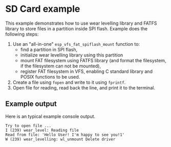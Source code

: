# SD Card example

This example demonstrates how to use wear levelling library and FATFS library to store files in a partition inside SPI flash. Example does the following steps:

1. Use an "all-in-one" `esp_vfs_fat_spiflash_mount` function to:
    - find a partition in SPI flash,
    - initialize wear levelling library using this partition
    - mount FAT filesystem using FATFS library (and format the filesystem, if the filesystem can not be mounted),
    - register FAT filesystem in VFS, enabling C standard library and POSIX functions to be used.
2. Create a file using `fopen` and write to it using `fprintf`.
3. Open file for reading, read back the line, and print it to the terminal.

## Example output

Here is an typical example console output. 

```
Try to open file ...
I (239) wear_level: Reading file
Read from file: 'Hello User! I'm happy to see you!1'
W (239) wear_levelling: wl_unmount Delete driver
```

